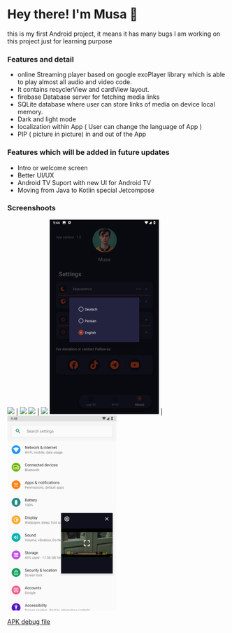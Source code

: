 <h1> Hey there! I'm Musa 👋 </h1>
this is my first Android project, it means it has many bugs 
I am working on this project just for learning purpose 
<h3> Features and detail </h3>

- online Streaming player based on google exoPlayer library which is able to play almost all audio and video code.
- It contains recyclerView and cardView layout.
- firebase  Database server for fetching media links
- SQLite database where user can store links of media on device local memory.
- Dark and light mode
- localization within App ( User can change the language of App )
- PIP ( picture in picture) in and out of the App

<h3> Features which will be added in future updates </h3>


- Intro or welcome screen
- Better UI/UX
- Android TV Suport with new UI for Android TV
- Moving from Java to Kotlin special Jetcompose

<h3> Screenshoots</h3>
  
<img src="https://github.com/forotan1/LiveTVStreamer/blob/master/Screenshot_20240327-214144.png" width="250"> | <img src="https://github.com/forotan1/LiveTVStreamer/blob/master/Screenshot_20230710-174810.png" width="250">
<img src="https://github.com/forotan1/LiveTVStreamer/blob/master/Screenshot_20230710-174949.png" width="250"> | <img src="https://github.com/forotan1/LiveTVStreamer/blob/master/Screenshot_20230710-174849.png" width="250">
<img src="https://github.com/forotan1/StreamingPlayer/blob/master/Screenshot_20240327-214405.png" width="250"> | <img src="https://github.com/forotan1/StreamingPlayer/blob/master/pip.png" width="250">

 [APK debug file ]( https://github.com/forotan1/LiveTVStreamer/blob/master/app-debug.apk)

